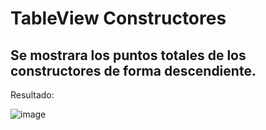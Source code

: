 # TableView Constructores
## Se mostrara los puntos totales de los constructores de forma descendiente.
Resultado:

![image](https://github.com/user-attachments/assets/9bda06bf-604f-40a4-b422-19857c64d454)
